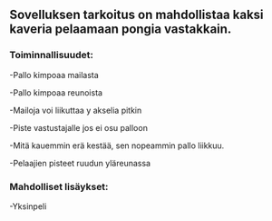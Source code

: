 ## Sovelluksen tarkoitus on mahdollistaa kaksi kaveria pelaamaan pongia vastakkain.

### Toiminnallisuudet:

-Pallo kimpoaa mailasta

-Pallo kimpoaa reunoista

-Mailoja voi liikuttaa y akselia pitkin

-Piste vastustajalle jos ei osu palloon

-Mitä kauemmin erä kestää, sen nopeammin pallo liikkuu.

-Pelaajien pisteet ruudun yläreunassa

### Mahdolliset lisäykset:

-Yksinpeli

